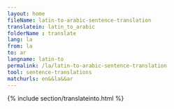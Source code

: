 ```yaml
---
layout: home
fileName: latin-to-arabic-sentence-translation
translatein: latin_to_arabic
folderName : translate
lang: la
from: la
to: ar
langname: latin-to
permalink: /la/latin-to-arabic-sentence-translation
tool: sentence-translations
matchurls: en&&la&&ar
---
```

{% include section/translateinto.html %}
